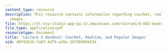 ```yaml
---
content_type: resource
description: This resource contains information regarding courbet, realism, and popular
  images.
file: https://ol-ocw-studio-app-qa.s3.amazonaws.com/courses/4-602-modern-art-and-mass-culture-spring-2012/40f43b3bfa874d79a36e167d89684534_MIT4_602S12_lec05.pdf
file_type: application/pdf
resourcetype: Document
title: 'Lecture 5 Handout: Courbet, Realism, and Popular Images'
uid: 40f43b3b-fa87-4d79-a36e-167d89684534
---
```

